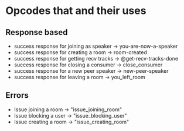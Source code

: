 # Opcodes that and their uses

## Response based
- success response for joining as speaker -> you-are-now-a-speaker
- success response for creating a room -> room-created
- success response for getting recv tracks -> @get-recv-tracks-done
- success response for closing a consumer -> close_consumer
- success response for a new peer speaker -> new-peer-speaker
- success response for leaving a room -> you_left_room

## Errors
- Issue joining a room -> "issue_joining_room"
- Issue blocking a user -> "issue_blocking_user"
- Issue creating a room -> "issue_creating_room"

